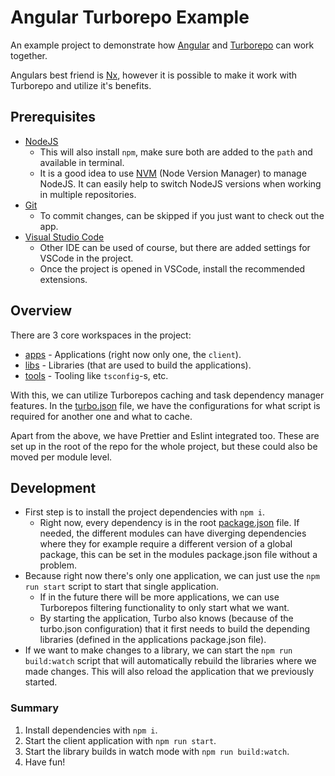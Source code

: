 # Angular Turborepo Example

An example project to demonstrate how [Angular](https://angular.dev/overview) and [Turborepo](https://turbo.build/repo/docs) can work together.

Angulars best friend is [Nx](https://nx.dev/getting-started/installation), however it is possible to make it work with Turborepo and utilize it's benefits.

## Prerequisites

- [NodeJS](https://nodejs.org/)
  - This will also install `npm`, make sure both are added to the `path` and available in terminal.
  - It is a good idea to use [NVM](https://github.com/nvm-sh/nvm) (Node Version Manager) to manage NodeJS. It can easily help to switch NodeJS versions when working in multiple repositories.
- [Git](https://git-scm.com/)
  - To commit changes, can be skipped if you just want to check out the app.
- [Visual Studio Code](https://code.visualstudio.com/)
  - Other IDE can be used of course, but there are added settings for VSCode in the project.
  - Once the project is opened in VSCode, install the recommended extensions.

## Overview

There are 3 core workspaces in the project:

- [apps](./apps) - Applications (right now only one, the `client`).
- [libs](./libs) - Libraries (that are used to build the applications).
- [tools](./tools) - Tooling like `tsconfig`-s, etc.

With this, we can utilize Turborepos caching and task dependency manager features. In the [turbo.json](./turbo.json) file, we have the configurations for what script is required for another one and what to cache.

Apart from the above, we have Prettier and Eslint integrated too. These are set up in the root of the repo for the whole project, but these could also be moved per module level.

## Development

- First step is to install the project dependencies with `npm i`.
  - Right now, every dependency is in the root [package.json](./package.json) file. If needed, the different modules can have diverging dependencies where they for example require a different version of a global package, this can be set in the modules package.json file without a problem.
- Because right now there's only one application, we can just use the `npm run start` script to start that single application.
  - If in the future there will be more applications, we can use Turborepos filtering functionality to only start what we want.
  - By starting the application, Turbo also knows (because of the turbo.json configuration) that it first needs to build the depending libraries (defined in the applications package.json file).
- If we want to make changes to a library, we can start the `npm run build:watch` script that will automatically rebuild the libraries where we made changes. This will also reload the application that we previously started.

### Summary

1. Install dependencies with `npm i`.
2. Start the client application with `npm run start`.
3. Start the library builds in watch mode with `npm run build:watch`.
4. Have fun!
